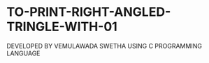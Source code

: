 # TO-PRINT-RIGHT-ANGLED-TRINGLE-WITH-01
DEVELOPED BY VEMULAWADA SWETHA USING C PROGRAMMING LANGUAGE
